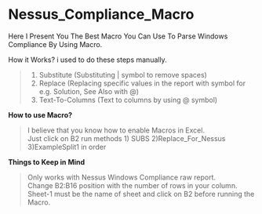 # Nessus_Compliance_Macro
Here I Present You The Best Macro You Can Use To Parse Windows Compliance By Using Macro.

</b> How it Works? </b>
i used to do these steps manually.
> 1. Substitute (Substituting | symbol to remove spaces)<br>
> 2. Replace (Replacing specific values in the report with symbol for e.g. Solution, See Also with @)<br>
> 3. Text-To-Columns (Text to columns by using @ symbol) <br>

<b> How to use Macro? </b>
> I believe that you know how to enable Macros in Excel. <br>
Just click on B2 run methods 1) SUBS 2)Replace_For_Nessus 3)ExampleSplit1 in order 


<b>Things to Keep in Mind </b> <br>
> Only works with Nessus Windows Compliance raw report.<br>
> Change B2:B16 position with the number of rows in your column.<br>
> Sheet-1 must be the name of sheet and click on B2 before running the Macro. <br>


